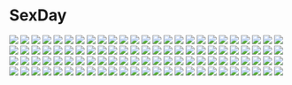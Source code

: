 # SexDay
![](https://konachan.com/jpeg/4a0953a107ec2d14c6f3b5c0a129cc37/Konachan.com%20-%2088963%20blonde_hair%20game_cg%20meri_chri%20mikagami_mamizu%20purple_eyes%20seiya_mashiro%20whirlpool.jpg)
![](https://konachan.com/image/daa35653023c9c95f22ea149baea07fd/Konachan.com%20-%20233919%202girls%20aliasing%20anthropomorphism%20aqua_eyes%20baretto%20blush%20breasts%20brown_hair%20kantai_collection%20long_hair%20onsen%20red_eyes%20towel%20water%20wink.jpg)
![](https://konachan.com/jpeg/074ad6f63b12a4e355a38456d1649fd1/Konachan.com%20-%20205061%202girls%20aqua_eyes%20black_hair%20blush%20braids%20brown_hair%20foxgirl%20kimono%20long_hair%20mask%20navel%20original%20red_eyes%20sarashi%20short_hair%20shorts%20tail%20underwear%20wet.jpg)
![](https://konachan.com/image/c878d7ddaa79882c88ba76722cf2908c/Konachan.com%20-%20263197%20ass%20blush%20breast_hold%20brown_eyes%20brown_hair%20hitozuma_kaji_daikou_service%20kure_masahiro%20panties%20pubic_hair%20short_hair%20underwear%20wet.jpg)
![](https://konachan.com/image/59d99ea595097f9a6ba715434746b51d/Konachan.com%20-%20106052%20all_male%20animal%20blonde_hair%20blue_eyes%20headphones%20kagamine_len%20male%20saihate_%28vocaloid%29%20vocaloid.jpg)
![](https://konachan.com/jpeg/6daaeed288c45b2ddb0d10d755e438df/Konachan.com%20-%2034954%202girls%20blonde_hair%20blue_eyes%20blue_hair%20hapido%20headband%20long_hair%20microphone%20scan%20short_hair%20shorts%20skirt%20thighhighs%20tie%20twintails%20vocaloid.jpg)
![](https://konachan.com/jpeg/801d997c157db2b1cf2c9e4cc0549646/Konachan.com%20-%2050878%20hayate_no_gotoku%20katsura_hinagiku.jpg)
![](https://konachan.com/image/061edd726e6f6b830022db89ae6e6135/Konachan.com%20-%2082289%20blonde_hair%20fortune_arterial%20red_eyes%20school_swimsuit%20sendo_erika%20swimsuit%20vector.jpg)
![](https://konachan.com/image/b4f7a03b730684e7a5c8fe3ed805a4e3/Konachan.com%20-%2090447%202girls%20animal_ears%20chibi%20dress%20izayoi_sakuya%20maid%20remilia_scarlet%20takahero%20touhou%20vampire%20wings%20wink.jpg)
![](https://konachan.com/jpeg/c4e9ea2228e266322094216413543f54/Konachan.com%20-%20265694%20game_cg%20kanojo_to_ore_no_koisome_dousei%20kinugasa_yuuichi%20kujikawa_miyabi.jpg)
![](https://konachan.com/jpeg/314d84882e49a5674b6016a39da234e0/Konachan.com%20-%20119985%20dress%20game_cg%20ino%20long_hair%20sister_scheme_2%20yanagawa_amane.jpg)
![](https://konachan.com/image/b40ce867122c8b29f7938d5b123efed4/Konachan.com%20-%2025701%20animal_ears%20catgirl%20chie_rumiko%20furude_rika%20group%20houjou_satoko%20houjou_satoshi%20irie_kyosuke%20ryuuguu_rena%20sonozaki_mion%20takano_miyo%20tomitake_jirou.jpeg)
![](https://konachan.com/image/659b2e7c88d8b70606a41fce063fadae/Konachan.com%20-%2056460%20boots%20feathers%20long_hair%20tagme%20wings.jpg)
![](https://konachan.com/jpeg/21b4f1a430f9d3173cd0090ea6a15439/Konachan.com%20-%20190651%20armor%20artoria_pendragon_%28all%29%20blonde_hair%20dress%20fate_%28series%29%20fate_stay_night%20green_eyes%20haribote_%28tarao%29%20ribbons%20saber.jpg)
![](https://konachan.com/image/c98549d5ad7c24131263fec69edb769b/Konachan.com%20-%20246856%20autumn%20bespin%20boat%20bow%20brown_eyes%20building%20city%20clouds%20dress%20headdress%20instrument%20long_hair%20original%20scenic%20sky%20water%20watermark.jpg)
![](https://konachan.com/jpeg/7ad7b63d7f51bc2ad37c76b4216f1329/Konachan.com%20-%20250902%20black_hair%20brown_hair%20headband%20kasumigaoka_utaha%20pantyhose%20paseri%20petals%20red_eyes%20saenai_heroine_no_sodatekata%20scan%20school_uniform.jpg)
![](https://konachan.com/image/c5095ebd9196f15b7c2a556f970f2ba5/Konachan.com%20-%2019001%20blonde_hair%20brown_eyes%20erect_nipples%20halloween%20long_hair%20moon%20nanao_naru%20no_bra%20open_shirt%20thighhighs%20witch.jpg)
![](https://konachan.com/image/b58baff24bf5f962709ba13826e64a27/Konachan.com%20-%20238281%20blindfold%20breasts%20cyonmage%20dark%20dress%20nier%20nier%3A_automata%20panties%20short_hair%20signed%20sword%20underwear%20weapon%20white_hair%20yorha_unit_no._2_type_b.jpg)
![](https://konachan.com/image/ab88e5976d2c7e9953054d90bca154bc/Konachan.com%20-%2033098%20blue_eyes%20dress%20elbow_gloves%20gloves%20hat%20kirisame_marisa%20long_hair%20pink_hair%20touhou%20witch%20witch_hat%20zoom_layer.jpg)
![](https://konachan.com/image/6e5c56da0057762ae335d415d3193e0c/Konachan.com%20-%20109922%20amane_suzuha%20animal_ears%20faris_nyannyan%20gun%20hashida_itaru%20kiryuu_moeka%20kitunen%20maid%20makise_kurisu%20male%20pink%20shiina_mayuri%20steins%3Bgate%20trap%20weapon.jpg)
![](https://konachan.com/image/0a68181d877aec984336041e706a3436/Konachan.com%20-%20205174%20apple%20autumn%20barefoot%20dress%20food%20fruit%20grass%20haraguroi_you%20hatsune_miku%20leaves%20long_hair%20ribbons%20summer_dress%20twintails%20vocaloid.jpg)
![](https://konachan.com/jpeg/a3d20c62981a7041275662fc7c888547/Konachan.com%20-%20281456%20bed%20blue_hair%20breasts%20corset%20dark%20garter_belt%20gloves%20hat%20nipples%20nopan%20red_eyes%20ribbons%20sarena%20short_hair%20thighhighs%20touhou%20vampire%20wings.jpg)
![](https://konachan.com/jpeg/90cc6cbaa37ba7dad2689014a349f50b/Konachan.com%20-%2054493%20kagamine_rin%20vocaloid.jpg)
![](https://konachan.com/jpeg/90b98fdb6878282a9d5920cf081c1fa0/Konachan.com%20-%20293596%20black_hair%20blush%20game_cg%20long_hair%20purple_eyes%20ribbons%20school_uniform%20skirt%20sprite%20sunset%20suzumori%20tobisawa_misaki%20yuuki_itsuka.jpg)
![](https://konachan.com/image/304023dd68f38048b277c870cf370dc6/Konachan.com%20-%2090070%20bow%20dress%20flowers%20food%20gin_%28oyoyo%29%20long_hair%20original%20purple_eyes%20purple_hair%20ribbons.jpg)
![](https://konachan.com/jpeg/74d0c6e32713eaeb75c37df5e4f348bb/Konachan.com%20-%20292141%202girls%20ass%20bed%20blush%20cameltoe%20long_hair%20panties%20pink_hair%20ponytail%20red_hair%20shitou%20tail%20thighhighs%20twintails%20underwear%20valentine%20waifu2x%20wings.jpg)
![](https://konachan.com/image/e551a3a5084bfa5075ea29171c6c7d8c/Konachan.com%20-%2071122%20gray_hair%20katana%20konpaku_youmu%20moon%20myon%20red_eyes%20short_hair%20skirt%20sword%20touhou%20weapon.jpg)
![](https://konachan.com/jpeg/68261171097efa3e6b8464bf5191d646/Konachan.com%20-%20298562%20animal_ears%20apple%20barefoot%20food%20foxgirl%20fruit%20green_eyes%20leaves%20lolita_fashion%20orange_hair%20original%20ribbons%20short_hair%20tail%20tree%20umi_no_mizu.jpg)
![](https://konachan.com/image/c096f24a6c8e3d07406f11ce3b54bdd1/Konachan.com%20-%2013189%20all_male%20code_geass%20lelouch_lamperouge%20male.jpg)
![](https://konachan.com/jpeg/b5355e0b31e4342fa60511cb692600fa/Konachan.com%20-%2068000%20brown%20brown_eyes%20brown_hair%20close%20short_hair%20sora_no_woto%20sorami_kanata%20transparent%20uniform%20vector.jpg)
![](https://konachan.com/jpeg/0187fae8f2598ef9351250f02dd8f34d/Konachan.com%20-%20304801%20aqua_eyes%20aqua_hair%20ass%20breast_hold%20breasts%20bunnygirl%20cleavage%20hatsune_miku%20leotard%20liclac%20pantyhose%20sideboob%20signed%20twintails%20vocaloid.jpg)
![](https://konachan.com/image/f34004b86dc237fa55f1bb512015d42d/Konachan.com%20-%2093294%20monster_hunter.jpg)
![](https://konachan.com/jpeg/9a4bc13f1adcea5bac914fc79a3d1fa5/Konachan.com%20-%20188312%20anthropomorphism%20book%20dress%20kantai_collection%20loli%20nekote%20northern_ocean_hime%20red_eyes%20thighhighs%20underwear%20white_hair.jpg)
![](https://konachan.com/jpeg/11e95d5e3a09dcb8b34238373030d5db/Konachan.com%20-%20176898%20animal%20blue_eyes%20blush%20brown_hair%20cat%20computer%20food%20kai_yuuki%20long_hair%20nopan%20original%20pocky%20skirt%20thighhighs.jpg)
![](https://konachan.com/jpeg/0b9fde6ae73beb3ffb2a81af86b6e569/Konachan.com%20-%20287663%20aqua_eyes%20blush%20bodysuit%20cameltoe%20darling_in_the_franxx%20panties%20red_hair%20third-party_edit%20torn_clothes%20twintails%20underwear%20white%20yabuki_kentarou.jpg)
![](https://konachan.com/image/46e5ed6b6ac7f14a18514ff2b2f15d18/Konachan.com%20-%2012258%20tagme.jpg)
![](https://konachan.com/image/abac04ecd469dc327536c7823ec22745/Konachan.com%20-%2045588%20maid%20tagme.jpg)
![](https://konachan.com/image/9e94d343fcb75897b58dcbb18d4d4f69/Konachan.com%20-%2028600%20censored%20chu_x_chu%20game_cg%20unisonshift.jpg)
![](https://konachan.com/image/368fc776dbd5bf617ab92753f983a310/Konachan.com%20-%2021379%20saigyouji_yuyuko%20touhou.jpg)
![](https://konachan.com/jpeg/beeefb722f6de82842169ee75a7806e2/Konachan.com%20-%2049009%20kannagi_crazy_shrine_maidens%20nagi.jpg)
![](https://konachan.com/jpeg/8e0ccdf56d870e2ea6156fa5da45915c/Konachan.com%20-%20108860%20animal_ears%20aqua_eyes%20bed%20blonde_hair%20blush%20dog_days%20drink%20elbow_gloves%20foxgirl%20gloves%20long_hair%20necklace%20shira-nyoro%20tail%20thighhighs%20weapon.jpg)
![](https://konachan.com/image/c3a79348407cfa3e95bba2bf76285716/Konachan.com%20-%2027157%20barefoot%20bed%20food%20fruit%20green_hair%20japanese_clothes%20logo%20no_bra%20short_hair%20sleeping%20tagme%20tagme_%28character%29%20watermark.jpg)
![](https://konachan.com/jpeg/e97cf370bec8d50768d0cdaf519e5c04/Konachan.com%20-%20284795%20ass%20ass_grab%20blush%20brown_eyes%20brown_hair%20cameltoe%20glasses%20hisashi_%28nekoman%29%20miru_tights%20okuzumi_yuiko%20panties%20pantyhose%20short_hair%20underwear.jpg)
![](https://konachan.com/image/58ff8aab00ee8e958dc2190f63eeb6df/Konachan.com%20-%20209323%20boots%20breasts%20chenbo%20cleavage%20elbow_gloves%20gloves%20gun%20long_hair%20necklace%20purple_hair%20weapon.jpg)
![](https://konachan.com/image/a814db25159604f00a6fca46c221cc6b/Konachan.com%20-%20237228%20aliasing%20aqua_eyes%20bow%20braids%20breasts%20brown_hair%20choker%20green_eyes%20long_hair%20original%20pantyhose%20phone%20pink_eyes%20signed%20skirt%20socks%20tie%20twintails%20white.jpg)
![](https://konachan.com/image/ad8288214b746e8a79b71a45890fbee3/Konachan.com%20-%2015281%20.hack__%20.hack__link%20.hack__sign%20tsukasa.jpg)
![](https://konachan.com/image/1e61875d027bde1edb4858fd74616ce8/Konachan.com%20-%20156548%20black_hair%20blonde_hair%20building%20combat_vehicle%20group%20headphones%20military%20original%20phone%20ponytail%20purple_eyes%20short_hair%20twintails%20uniform%20yellow_eyes.jpg)
![](https://konachan.com/image/90265801119780f194f8d420e37d9a6c/Konachan.com%20-%20105712%20clouds%20dress%20hatsune_miku%20vocaloid.jpg)
![](https://konachan.com/jpeg/51775ab8a4a0fb6d20c0ce3178d8b208/Konachan.com%20-%20267084%20building%20city%20mifuru%20original%20scenic%20school_uniform%20short_hair%20stars%20sunset.jpg)
![](https://konachan.com/image/e98fadaa6810195f4f667dde286382a5/Konachan.com%20-%20170594%20braids%20dress%20evemace%20flowers%20gray_hair%20long_hair%20original%20rain%20red_eyes%20twintails%20water.jpg)
![](https://konachan.com/image/79a20249fccddc78ea0f7183ea686ed9/Konachan.com%20-%20185164%20lzh%20panties%20red_eyes%20red_hair%20sekibanki%20touhou%20underwear.jpg)
![](https://konachan.com/image/1c1dea578f59f8be90bc08631a2b8678/Konachan.com%20-%20255684%20bow%20brown_hair%20original%20pool%20roki_%280214278%29%20school_uniform%20short_hair%20skirt.jpg)
![](https://konachan.com/jpeg/c3cc8747939813a564d223aa2b258a87/Konachan.com%20-%20271135%20aqua_eyes%20blonde_hair%20blush%20breast_grab%20breasts%20game_cg%20long_hair%20navel%20nipples%20nopan%20penis%20pointed_ears%20ponytail%20pussy%20sex%20thighhighs%20uncensored.jpg)
![](https://konachan.com/jpeg/484dec03e90a5f2a94114418b3b0f733/Konachan.com%20-%2070387%20akebi_yusa%20blonde_hair%20game_cg%20green_eyes%20nipples%20nude%20valentine_pink.jpg)
![](https://konachan.com/image/d076bf70dfa868f8e6fbd530803e1abb/Konachan.com%20-%20195376%202girls%20black_hair%20blush%20boots%20brown_eyes%20brown_hair%20ccaw%20gloves%20headband%20long_hair%20navel%20panties%20short_hair%20skirt%20thighhighs%20underwear%20upskirt%20water.jpg)
![](https://konachan.com/image/933f110b26cc61843d469bc175358994/Konachan.com%20-%20205978%20book%20breasts%20cleavage%20drink%20fang%20game_console%20green_eyes%20green_hair%20heirou%20leaves%20long_hair%20no_bra%20original%20skirt.jpg)
![](https://konachan.com/jpeg/cac9d61e19f449a769726b36edc808b0/Konachan.com%20-%20282757%20original%20panties%20signed%20skirt_lift%20stockings%20thighhighs%20underwear%20white%20wsman.jpg)
![](https://konachan.com/image/13c3129f4315e5b1e30e201673d804d6/Konachan.com%20-%20252627%20ass%20blush%20bodysuit%20breasts%20brown_eyes%20elbow_gloves%20gloves%20gray_hair%20kemono_friends%20short_hair%20tail%20thighhighs%20underwater%20water%20zettai_ryouiki.jpg)
![](https://konachan.com/jpeg/38a667391f003c27bc3ade6805244a8c/Konachan.com%20-%20178814%20aoyama_hiroki%20blue_eyes%20breast_grab%20breasts%20game_cg%20glace%20male%20navel%20nipples%20panties%20pink_hair%20saeki_nao%20short_hair%20suzuka_aki%20underwear.jpg)
![](https://konachan.com/jpeg/6d592fad65ef6a5e61086172b9a23c7d/Konachan.com%20-%20174038%20black_hair%20chikuwa_savi%20long_hair%20orange_eyes%20original%20school_uniform%20sunset.jpg)
![](https://konachan.com/image/b6b173f56cb9c62413803a53b68aaf92/Konachan.com%20-%2067570%20christmas%20hatsune_miku%20twintails%20vocaloid.jpg)
![](https://konachan.com/image/31cda4d4f9ed4857e438aab52d718ba6/Konachan.com%20-%20209977%20beach%20braids%20long_hair%20minhoo%20original%20rain%20school_uniform%20signed%20skirt%20thighhighs%20umbrella%20water%20zettai_ryouiki.jpg)
![](https://konachan.com/image/f629cae50ee38210a5628350d3bf4a4a/Konachan.com%20-%2028626%20bicolored_eyes%20censored%20chu_x_chu%20game_cg%20pointed_ears%20unisonshift.jpg)
![](https://konachan.com/image/1b18520dcc2fe82b25b0554ad57103ec/Konachan.com%20-%2071558%20hatsune_miku%20twintails%20vocaloid.jpg)
![](https://konachan.com/jpeg/487b7fef7cf5d455489dd69161837e11/Konachan.com%20-%20228782%20all_male%20armor%20barefoot%20black_hair%20blue_eyes%20boots%20brown_hair%20long_hair%20male%20ponytail%20red_eyes%20scarf%20tagme_%28artist%29%20touken_ranbu%20watermark%20wink.jpg)
![](https://konachan.com/image/c0bc5d07117300f4b706b766f1c7666d/Konachan.com%20-%2026615%20clannad%20furukawa_sanae%20sunohara_mei%20sunohara_youhei.jpg)
![](https://konachan.com/jpeg/07848858a4883b02e6fa52d1eaf3c5d9/Konachan.com%20-%2097742%20black_hair%20blue_hair%20boots%20cape%20dress%20gloves%20group%20gun%20hat%20hatsuko%20headband%20long_hair%20pink_hair%20red_hair%20ribbons%20short_hair%20sword%20tomoe_mami%20weapon.jpg)
![](https://konachan.com/jpeg/3878e862c9a124de9e3e68ae8eb8b597/Konachan.com%20-%20127777%20bikini%20blush%20breasts%20cleavage%20original%20r-ex%20swimsuit%20wet.jpg)
![](https://konachan.com/jpeg/b8aed7dd3e4c7ff8617ecee051a6f6b8/Konachan.com%20-%20287342%202girls%20cangqiong%20cropped%20japanese_clothes%20kieed%20long_hair%20tagme_%28character%29%20vocaloid.jpg)
![](https://konachan.com/image/3d1f648a95f45268a5295d38dd4bcd7c/Konachan.com%20-%2098241%20mahou_shoujo_madoka_magica%20miki_sayaka%20sakura_kyouko.jpg)
![](https://konachan.com/image/2bb70f3718bba5bbc2c261ee9754a4de/Konachan.com%20-%20230453%20ass%20bodysuit%20close%20gun%20logo%20oneofyouare%20overwatch%20skintight%20tail%20tracer%20watermark%20weapon.jpg)
![](https://konachan.com/image/dbf3c4ddfffe2631f79313fa96d8e4b4/Konachan.com%20-%20141740%20akizuki_tsukasa%20cameltoe%20haruno_tsubame%20panties%20petals%20sakura_sakimashita%20school_uniform%20short_hair%20skirt%20skirt_lift%20sorahane%20underwear.jpg)
![](https://konachan.com/image/3f076105f8a75a38dcf74a8e4d5203eb/Konachan.com%20-%2020737%20full_metal_panic.jpg)
![](https://konachan.com/image/67f48ea8242d604917b529a79d393824/Konachan.com%20-%2022894%20eureka_seven%20holland_novak%20talho_yuuki.jpg)
![](https://konachan.com/image/4fa8a910f49f90cbb96ac0a835fb179b/Konachan.com%20-%20186210%20autumn%20brown_eyes%20brown_hair%20hakurei_reimu%20japanese_clothes%20leaves%20miko%20skirt%20socks%20tamamono_atae%20touhou.jpg)
![](https://konachan.com/image/0479e8f3a79ab8f36deb25eaa5783c75/Konachan.com%20-%20175639%20aqua_eyes%20aqua_hair%20caffein%20hatsune_miku%20headphones%20tie%20vocaloid.jpg)
![](https://konachan.com/jpeg/3c4dc84797e326b70d9fa01e3fd63267/Konachan.com%20-%20154648%202girls%20black_eyes%20bow%20fujiwara_no_mokou%20gray_hair%20hat%20itirirenn%20kamishirasawa_keine%20long_hair%20red_eyes%20shoujo_ai%20touhou.jpg)
![](https://konachan.com/jpeg/c766bc972d238dec55291605bd31d808/Konachan.com%20-%20136176%20bikini%20blush%20breasts%20fang%20fingering%20gayarou%20long_hair%20nipples%20panties%20pink_hair%20red_eyes%20shower%20sky%20swimsuit%20tan_lines%20underwear%20water%20wet%20yuri.jpg)
![](https://konachan.com/jpeg/46a46baac5017f0b9906c8e980f427eb/Konachan.com%20-%20225654%20alfort%20bed%20black_hair%20bow%20breasts%20censored%20green_eyes%20iida_kotori%20long_hair%20nipples%20no_bra%20open_shirt%20penis%20ponytail%20pussy%20sex%20spread_legs%20tears.jpg)
![](https://konachan.com/jpeg/3c39e9108908a98a757bc166ee949f82/Konachan.com%20-%20167572%20anthropomorphism%20aqua_eyes%20breasts%20choker%20cleavage%20hat%20navel%20original%20pink_hair%20stockings%20%28tat%29%20wet.jpg)
![](https://konachan.com/jpeg/f6a9d5bf8c7764725fd830a1c8d17503/Konachan.com%20-%20127835%20alma%20bath%20blush%20breasts%20cube_%28artist%29%20game_cg%20gray_hair%20houshou_yukino%20kaburaki_ryuusei%20male%20nude%20school_uniform%20trap%20wet%20wink.jpg)
![](https://konachan.com/image/255eb4a010da3155a46bfbf905deaca4/Konachan.com%20-%20285633%20blonde_hair%20blood%20dress%20lolita_fashion%20lunacle%20original%20pantyhose%20red_eyes%20short_hair%20wristwear.jpg)
![](https://konachan.com/jpeg/a859aef14c01ecc3e7362dc5e726a94a/Konachan.com%20-%20200112%20aircraft%20animal%20bird%20blue_eyes%20blush%20book%20bow%20cat%20clouds%20dress%20elephant%20fish%20flowers%20gloves%20hat%20kirero%20long_hair%20miko%20sky%20touhou%20tree%20twintails%20witch.jpg)
![](https://konachan.com/image/9ac4126198ab596e3c88e3893ddcac24/Konachan.com%20-%2069968%20blonde_hair%20blue_eyes%20fan%20flowers%20japanese_clothes%20kagamine_len%20kagamine_rin%20kimono%20male%20petals%20ponytail%20ribbons%20short_hair%20vocaloid.jpg)
![](https://konachan.com/jpeg/4e89514489c7131f8db17ba679bbc388/Konachan.com%20-%2096169%20game_cg%20long_hair%20makura%20natsume_ai%20sakura_no_uta%20skirt%20tagme%20tie.jpg)
![](https://konachan.com/image/57d83857333bcc071454ce00a57e367d/Konachan.com%20-%20170072%20akiyama_yukari%20brown_eyes%20brown_hair%20combat_vehicle%20headphones%20nishizumi_miho%20orange_hair%20school_uniform%20short_hair%20skirt%20tkfkid%20water%20weapon.jpg)
![](https://konachan.com/image/bff264a2e4e7952cff5451f0f86c6b37/Konachan.com%20-%20185182%20aaru%20hatsune_miku%20vocaloid%20wings.jpg)
![](https://konachan.com/jpeg/39826d50ca73c8552ffc329d24bee059/Konachan.com%20-%2038423%20akino_momiji%20blush%20chibi%20cuffs_%28studio%29%20kantoku%20kiriyama_sakura%20loli%20panties%20sakura_musubi%20sera_karen%20thighhighs%20underwear.jpg)
![](https://konachan.com/image/49eb8cb88b493f6d7be411fe3a509bde/Konachan.com%20-%20205521%20animal%20barefoot%20bed%20bird%20book%20brown_hair%20bunny%20clouds%20computer%20drink%20food%20original%20pajamas%20remosse512%20shirt%20short_hair%20sky%20sunset.jpg)
![](https://konachan.com/jpeg/ddd3c9fda03b2cf37e7b33a6248ea073/Konachan.com%20-%20186271%202girls%20barefoot%20beach%20bikini%20blue_eyes%20blue_hair%20boots%20fang%20foxgirl%20glasses%20kneehighs%20loli%20long_hair%20mamuru%20original%20red_eyes%20swimsuit%20tail%20water.jpg)
![](https://konachan.com/image/45aca0cfebb674f326678998981cbcf4/Konachan.com%20-%20218302%20animated%20aoi_miyabi%20bondage%20braids%20breasts%20censored%20choker%20game_cg%20nipples%20no_bra%20nopan%20open_shirt%20ponytail%20sayori%20sex%20shackles%20smile%20wristwear.gif)
![](https://konachan.com/image/5c9666b5b86c39a855a8014427473cf7/Konachan.com%20-%20150994%20blue_eyes%20blush%20brown_hair%20kyonko%20ponytail%20school_uniform%20suzumiya_haruhi_no_yuutsu.jpg)
![](https://konachan.com/image/dede980c85f9ce034a25658c064517c2/Konachan.com%20-%20259340%20aliasing%20aqua_eyes%20braids%20breasts%20cape%20choker%20cleavage%20clouds%20cross%20gloves%20gray_hair%20headband%20long_hair%20pantyhose%20shorts%20sky%20uniform%20water%20weapon.jpg)
![](https://konachan.com/jpeg/885956879ffbdeddf63a3b1726b752c6/Konachan.com%20-%20246127%20andrew_%28fanlp3%29%20close%20fate_grand_order%20fate_%28series%29%20long_hair%20purple_hair%20red_eyes%20scathach_%28fate_grand_order%29.jpg)
![](https://konachan.com/jpeg/d36b6f96465de87e017db77e1a50997b/Konachan.com%20-%20245180%20animal%20axle%20bird%20building%20original%20scenic%20silhouette%20sky%20stars.jpg)
![](https://konachan.com/image/c1b8ec0cc695d307c342e84dd90364cc/Konachan.com%20-%2081967%20aki_minoriko%20aki_shizuha%20autumn%20blonde_hair%20hat%20leaves%20natsu_no_koucha%20red_eyes%20short_hair%20sky%20touhou%20tree.jpg)
![](https://konachan.com/image/935f79cb65d2d0f1e16ef0bd583dfe65/Konachan.com%20-%2099021%20blue_hair%20forest%20hashimoto_takashi%20third-party_edit%20tree.jpg)
![](https://konachan.com/image/2415975320f623dd97a5204e5827117b/Konachan.com%20-%2065798%20aisaka_taiga%20ranh%20takasu_ryuuji%20toradora.jpg)
![](https://konachan.com/jpeg/71626a1952b63d97677997f9a420e811/Konachan.com%20-%20296457%20aliasing%20anal%20blush%20breasts%20close%20cropped%20ginhaha%20hat%20long_hair%20navel%20nipples%20no_bra%20nopan%20penis%20pokemon%20pussy%20sex%20shirt_lift%20twintails%20uncensored.jpg)
![](https://konachan.com/jpeg/e9cbe56a41eba383c625e286dd00bace/Konachan.com%20-%20273059%20breast_grab%20cafekun%20hibiki_yuuta%20male%20red_hair%20short_hair%20ssss.gridman%20takarada_rikka%27s_mother.jpg)
